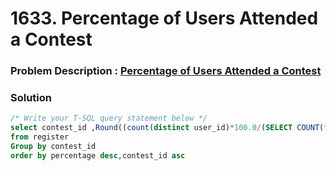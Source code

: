 # 1633. Percentage of Users Attended a Contest
 ### Problem Description : [Percentage of Users Attended a Contest](https://leetcode.com/problems/percentage-of-users-attended-a-contest/description/?envType=study-plan-v2&envId=top-sql-50)

 ### Solution
 ```sql
/* Write your T-SQL query statement below */
select contest_id ,Round((count(distinct user_id)*100.0/(SELECT COUNT(*) FROM users)),2) percentage
from register
Group by contest_id
order by percentage desc,contest_id asc

